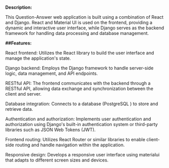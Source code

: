 **Description:**

This Question-Answer web application is built using a combination of React and Django. React and Material UI is used on the frontend, providing a dynamic and interactive user interface, while Django serves as the backend framework for handling data processing and database management.

**##Features:**

React frontend: Utilizes the React library to build the user interface and manage the application's state.

Django backend: Employs the Django framework to handle server-side logic, data management, and API endpoints.

RESTful API: The frontend communicates with the backend through a RESTful API, allowing data exchange and synchronization between the client and server.

Database integration: Connects to a database (PostgreSQL ) to store and retrieve data.

Authentication and authorization: Implements user authentication and authorization using Django's built-in authentication system or third-party libraries such as JSON Web Tokens (JWT).

Frontend routing: Utilizes React Router or similar libraries to enable client-side routing and handle navigation within the application.

Responsive design: Develops a responsive user interface using materialui that adapts to different screen sizes and devices.
